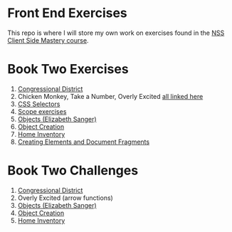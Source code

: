 # Front End Exercises

This repo is where I will store my own work on exercises found in the [NSS Client Side Mastery course](https://github.com/nashville-software-school/client-side-mastery).

# Book Two Exercises
1. [Congressional District](https://github.com/nashville-software-school/client-side-mastery/blob/master/book-2-the-novice/chapters/HTML_COMPONENTS.md)
1. Chicken Monkey, Take a Number, Overly Excited [all linked here](https://github.com/nashville-software-school/client-side-mastery/blob/master/book-2-the-novice/chapters/JS_FUNCTION_BASICS.md) 
1. [CSS Selectors](https://github.com/nashville-software-school/client-side-mastery/blob/master/book-2-the-novice/chapters/CSS_SELECTORS.md)
1. [Scope exercises](https://github.com/nashville-software-school/client-side-mastery/blob/master/book-2-the-novice/chapters/JS_SCOPE.md)
1. [Objects (Elizabeth Sanger)](https://github.com/nashville-software-school/client-side-mastery/blob/master/book-2-the-novice/chapters/JS_OBJECTS.md)
1. [Object Creation](https://github.com/nashville-software-school/client-side-mastery/blob/master/book-2-the-novice/chapters/JS_OBJECT_CREATE_INTRO.md)
1. [Home Inventory](https://github.com/nashville-software-school/client-side-mastery/blob/master/book-2-the-novice/chapters/JS_DATA.md)
1. [Creating Elements and Document Fragments](https://github.com/nashville-software-school/client-side-mastery/blob/master/book-2-the-novice/chapters/JS_CREATING_COMPONENTS.md)

# Book Two Challenges
1. [Congressional District](https://github.com/nashville-software-school/client-side-mastery/blob/master/book-2-the-novice/chapters/HTML_COMPONENTS.md)
1. Overly Excited (arrow functions)
1. [Objects (Elizabeth Sanger)](https://github.com/nashville-software-school/client-side-mastery/blob/master/book-2-the-novice/chapters/JS_OBJECTS.md)
1. [Object Creation](https://github.com/nashville-software-school/client-side-mastery/blob/master/book-2-the-novice/chapters/JS_OBJECT_CREATE_INTRO.md)
1. [Home Inventory](https://github.com/nashville-software-school/client-side-mastery/blob/master/book-2-the-novice/chapters/JS_DATA.md)
